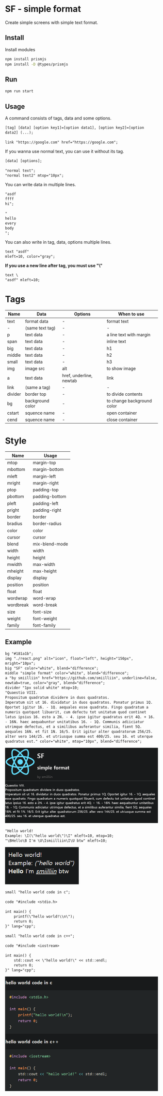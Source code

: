# SF - simple format

Create simple screens with simple text format.

## Install

Install modules

```bash
npm install prismjs
npm install -D @types/prismjs
```

## Run

```bash
npm run start
```

## Usage

A command consists of tags, data and some options.

```
[tag] [data] [option key1]=[option data1], [option key2]=[option data2] (...);

link "https://google.com" href="https://google.com";
```

If you wanna use normal text, you can use it without its tag.

```
[data] [options];

"normal text";
"normal text2" mtop="10px";
```

You can write data in multiple lines.

```
"asdf
ffff
hi";

"
hello
every
body
";
```

You can also write in tag, data, options multiple lines.

```
text "asdf"
mleft=10, color="gray";
```

**If you use a new line after tag, you must use "\\"**

```
text \
"asdf" mleft=10;
```

# Tags

| Name    | Data             | Options                 | When to use                |
| ------- | ---------------- | ----------------------- | -------------------------- |
| text    | format data      | -                       | format text                |
| -       | (same text tag)  | -                       | -                          |
| p       | text data        | -                       | a line text with margin    |
| span    | text data        | -                       | inline text                |
| big     | text data        | -                       | h1                         |
| middle  | text data        | -                       | h2                         |
| small   | text data        | -                       | h3                         |
| img     | image src        | alt                     | to show image              |
| a       | text data        | href, underline, newtab | link                       |
| link    | (same a tag)     | -                       | -                          |
| divider | border top       | -                       | to divide contents         |
| bg      | background color | -                       | to change background color |
| cstart  | squence name     | -                       | open container             |
| cend    | squence name     | -                       | close container            |

# Style

| Name      | Usage          |
| --------- | -------------- |
| mtop      | margin-top     |
| mbottom   | margin-bottom  |
| mleft     | margin-left    |
| mright    | margin-right   |
| ptop      | padding-top    |
| pbottom   | padding-bottom |
| pleft     | padding-left   |
| pright    | padding-right  |
| border    | border         |
| bradius   | border-radius  |
| color     | color          |
| cursor    | cursor         |
| blend     | mix-blend-mode |
| width     | width          |
| height    | height         |
| mwidth    | max-width      |
| mheight   | max-height     |
| display   | display        |
| position  | position       |
| float     | float          |
| wordwrap  | word-wrap      |
| wordbreak | word-break     |
| size      | font-size      |
| weight    | font-weight    |
| family    | font-family    |

## Example

```
bg "#181a1b";
img "./react.png" alt="icon", float="left", height="150px", mright="10px";
big "SF" color="white", blend="difference";
middle "simple format" color="white", blend="difference";
a "by smiilliin" href="https://github.com/smiilliin", underline=false, newtab=true, color="gray", blend="difference";
divider "1px solid white" mtop=10;
"Quaestio VIII.
Propositum quadratum dividere in duos quadratos.
Imperatum sit ut 16. dividatur in duos quadratos. Ponatur primus 1Q. Oportet igitur 16. - 1Q. aequales esse quadrato. Fingo quadratum a numeris quotquot libuerit, cum defectu tot unitatum quod continet latus ipsius 16. esto a 2N. - 4. ipse igitur quadratus erit 4Q. + 16. - 16N. haec aequabuntur unitatibus 16. - 1Q. Communis adiiciatur utrimque defectus, et a similibus auferantur similia, fient 5Q. aequales 16N. et fit 1N. 16/5. Erit igitur alter quadratorum 256/25. alter vero 144/25. et utriusque summa est 400/25. seu 16. et uterque quadratus est." color="white", mtop="10px", blend="difference";
```

![example.png](./README/example.png)

```
"Hello world!
Example: \I(\"hello world\")\I" mleft=10, mtop=10;
"\BHello\B I'm \U\Ismiilliin\I\U btw" mleft=10;
```

![example2.png](./README/example2.png)

```
small "hello world code in c";

code "#include <stdio.h>

int main() {
	printf(\"hello world!\\n\");
	return 0;
}" lang="cpp";

small "hello world code in c++";

code "#include <iostream>

int main() {
	std::cout << \"hello world!\" << std::endl;
	return 0;
}" lang="cpp";
```

![example3.png](./README/example3.png)
